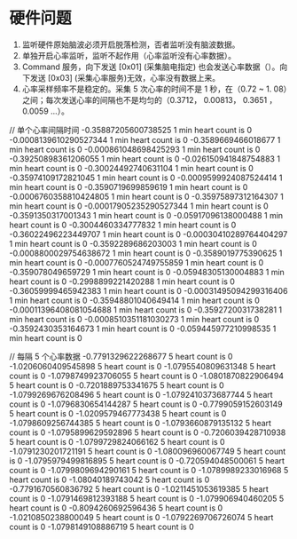 # 硬件问题

1. 监听硬件原始脑波必须开启脱落检测，否者监听没有脑波数据。
2. 单独开启心率监听，监听不起作用（心率监听没有心率数据）。
3. Command 服务，向下发送 [0x01] (采集脑电指定) 也会发送心率数据（）。向下发送 [0x03] (采集心率服务)无效，心率没有数据上来。
4. 心率采样频率不是稳定的。采集 5 次心率的时间不是 1 秒，在（0.72 ~ 1. 08）之间；每次发送心率的间隔也不是均匀的（0.3712， 0.00813， 0.3651 ， 0.0059 ...）。



// 单个心率间隔时间
-0.35887205600738525 1 min heart count is 0
-0.0008139610290527344 1 min heart count is 0
-0.3589669466018677 1 min heart count is 0
-0.000861048698425293 1 min heart count is 0
-0.39250898361206055 1 min heart count is 0
-0.026150941848754883 1 min heart count is 0
-0.30024492740631104 1 min heart count is 0
-0.35974109172821045 1 min heart count is 0
-0.0009599924087524414 1 min heart count is 0
-0.3590719699859619 1 min heart count is 0
-0.0006760358810424805 1 min heart count is 0
-0.35975897312164307 1 min heart count is 0
-0.00017905235290527344 1 min heart count is 0
-0.3591350317001343 1 min heart count is 0
-0.05917096138000488 1 min heart count is 0
-0.3004460334777832 1 min heart count is 0
-0.36022496223449707 1 min heart count is 0
-0.00030410289764404297 1 min heart count is 0
-0.3592289686203003 1 min heart count is 0
-0.0008800029754638672 1 min heart count is 0
-0.3589019775390625 1 min heart count is 0
-0.0007760524749755859 1 min heart count is 0
-0.359078049659729 1 min heart count is 0
-0.05948305130004883 1 min heart count is 0
-0.2998899221420288 1 min heart count is 0
-0.36059999465942383 1 min heart count is 0
-0.00031495094299316406 1 min heart count is 0
-0.35948801040649414 1 min heart count is 0
-0.00011396408081054688 1 min heart count is 0
-0.3592720031738281 1 min heart count is 0
-0.0008510351181030273 1 min heart count is 0
-0.3592430353164673 1 min heart count is 0
-0.059445977210998535 1 min heart count is 0

// 每隔 5 个心率数据
-0.7791329622268677 5 heart count is 0
-1.0206060409545898 5 heart count is 0
-1.0795540809631348 5 heart count is 0
-1.0798749923706055 5 heart count is 0
-1.0801870822906494 5 heart count is 0
-0.7201889753341675 5 heart count is 0
-1.0799269676208496 5 heart count is 0
-1.0792410373687744 5 heart count is 0
-1.0796830654144287 5 heart count is 0
-0.7799059152603149 5 heart count is 0
-1.0209579467773438 5 heart count is 0
-1.0798609256744385 5 heart count is 0
-1.0793660879135132 5 heart count is 0
-1.0795899629592896 5 heart count is 0
-0.7206039428710938 5 heart count is 0
-1.0799729824066162 5 heart count is 0
-1.0791230201721191 5 heart count is 0
-1.080096960067749 5 heart count is 0
-1.0795979499816895 5 heart count is 0
-0.720594048500061 5 heart count is 0
-1.0799809694290161 5 heart count is 0
-1.0789989233016968 5 heart count is 0
-1.08040189743042 5 heart count is 0
-0.7791670560836792 5 heart count is 0
-1.0211451053619385 5 heart count is 0
-1.0791469812393188 5 heart count is 0
-1.079906940460205 5 heart count is 0
-0.8094260692596436 5 heart count is 0
-1.0210850238800049 5 heart count is 0
-1.0792269706726074 5 heart count is 0
-1.0798149108886719 5 heart count is 0


